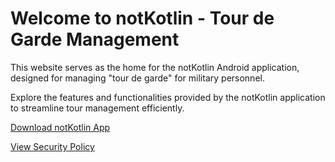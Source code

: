 # Welcome to notKotlin - Tour de Garde Management

This website serves as the home for the notKotlin Android application, designed for managing "tour de garde" for military personnel.

Explore the features and functionalities provided by the notKotlin application to streamline tour management efficiently.

[Download notKotlin App](notKotlin_app_download_link)

[View Security Policy](security_policy.pdf)
